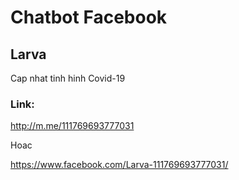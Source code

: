 # Chatbot Facebook
## Larva
Cap nhat tinh hinh Covid-19
### Link: 

http://m.me/111769693777031

Hoac

https://www.facebook.com/Larva-111769693777031/
